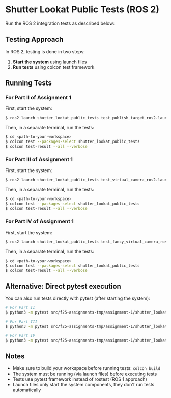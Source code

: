 # Shutter Lookat Public Tests (ROS 2)

Run the ROS 2 integration tests as described below:

## Testing Approach

In ROS 2, testing is done in two steps:
1. **Start the system** using launch files
2. **Run tests** using colcon test framework

## Running Tests

### For Part II of Assignment 1

First, start the system:
```bash
$ ros2 launch shutter_lookat_public_tests test_publish_target_ros2.launch.py
```

Then, in a separate terminal, run the tests:
```bash
$ cd <path-to-your-workspace>
$ colcon test --packages-select shutter_lookat_public_tests
$ colcon test-result --all --verbose
```

### For Part III of Assignment 1

First, start the system:
```bash
$ ros2 launch shutter_lookat_public_tests test_virtual_camera_ros2.launch.py
```

Then, in a separate terminal, run the tests:
```bash
$ cd <path-to-your-workspace>
$ colcon test --packages-select shutter_lookat_public_tests
$ colcon test-result --all --verbose
```

### For Part IV of Assignment 1

First, start the system:
```bash
$ ros2 launch shutter_lookat_public_tests test_fancy_virtual_camera_ros2.launch.py
```

Then, in a separate terminal, run the tests:
```bash
$ cd <path-to-your-workspace>
$ colcon test --packages-select shutter_lookat_public_tests
$ colcon test-result --all --verbose
```

## Alternative: Direct pytest execution

You can also run tests directly with pytest (after starting the system):

```bash
# For Part II
$ python3 -m pytest src/f25-assignments-tmp/assignment-1/shutter_lookat_public_tests/test/test_publish_target_ros2.py -v

# For Part III  
$ python3 -m pytest src/f25-assignments-tmp/assignment-1/shutter_lookat_public_tests/test/test_virtual_camera_ros2.py -v

# For Part IV
$ python3 -m pytest src/f25-assignments-tmp/assignment-1/shutter_lookat_public_tests/test/test_fancy_virtual_camera_ros2.py -v
```

## Notes

- Make sure to build your workspace before running tests: `colcon build`
- The system must be running (via launch files) before executing tests
- Tests use pytest framework instead of rostest (ROS 1 approach)
- Launch files only start the system components, they don't run tests automatically
